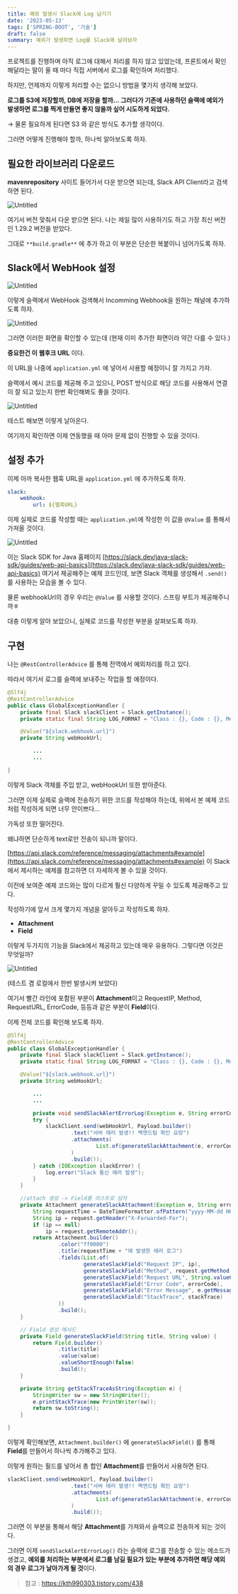 ```yaml
---
title: 예외 발생시 Slack에 Log 남기기
date: '2023-05-13'
tags: ['SPRING-BOOT', '기술']
draft: false
summary: 예외가 발생하면 Log를 Slack에 날려보자
---
```


프로젝트를 진행하며 아직 로그에 대해서 처리를 하지 않고 있었는데, 프론트에서 확인해달라는 말이 올 때 마다 직접 서버에서 로그를 확인하며 처리했다.

하지만, 언제까지 이렇게 처리할 수는 없으니 방법을 몇가지 생각해 보았다.

**로그를 S3에 저장할까, DB에 저장을 할까… 그러다가 기존에 사용하던 슬랙에 예외가 발생하면 로그를 찍게 만들면 좋지 않을까 싶어 시도하게 되었다.**

→ 물론 필요하게 된다면 S3 와 같은 방식도 추가할 생각이다.

그러면 어떻게 진행해야 할까, 하나씩 알아보도록 하자.

## 필요한 라이브러리 다운로드

**mavenrepository** 사이트 들어가서 다운 받으면 되는데, Slack API Client라고 검색하면 된다.

![Untitled](https://www.notion.so/image/https%3A%2F%2Fs3-us-west-2.amazonaws.com%2Fsecure.notion-static.com%2F3b0c3271-3883-4418-a830-d6feaaf9b7d7%2FUntitled.png?table=block&id=5dc91eb9-6346-42ec-8b6e-2e32e29d5160&spaceId=ed58f7c6-46bb-48c4-829a-b24be3b7faa2&width=1920&userId=db5d5977-127f-463d-b91b-77eec4b05d2d&cache=v2)

여기서 버전 맞춰서 다운 받으면 된다. 나는 제일 많이 사용하기도 하고 가장 최신 버전인 1.29.2 버전을 받았다.

그대로 `**build.gradle**` 에 추가 하고 이 부분은 단순한 복붙이니 넘어가도록 하자.

## Slack에서 WebHook 설정

![Untitled](https://www.notion.so/image/https%3A%2F%2Fs3-us-west-2.amazonaws.com%2Fsecure.notion-static.com%2Fb6dbe82b-c0b8-4212-9e16-c0c48c78feae%2FUntitled.png?table=block&id=cbac2bed-399a-42bc-a91b-4504d40db645&spaceId=ed58f7c6-46bb-48c4-829a-b24be3b7faa2&width=1920&userId=db5d5977-127f-463d-b91b-77eec4b05d2d&cache=v2)

이렇게 슬랙에서 WebHook 검색해서 Incomming Webhook을 원하는 채널에 추가하도록 하자.

![Untitled](https://www.notion.so/image/https%3A%2F%2Fs3-us-west-2.amazonaws.com%2Fsecure.notion-static.com%2Fed7674c0-66a6-43b2-9ac7-425de71cf87a%2FUntitled.png?table=block&id=d0cfe868-84d8-45d5-b2fc-3318c0cf1047&spaceId=ed58f7c6-46bb-48c4-829a-b24be3b7faa2&width=1920&userId=db5d5977-127f-463d-b91b-77eec4b05d2d&cache=v2)

그러면 이러한 화면을 확인할 수 있는데 (현재 이미 추가한 화면이라 약간 다를 수 있다.)

**중요한건 이 웹후크 URL** 이다.

이 URL을 나중에 `application.yml` 에 넣어서 사용할 예정이니 잘 가지고 가자.

슬랙에서 예시 코드를 제공해 주고 있으니, POST 방식으로 해당 코드를 사용해서 연결이 잘 되고 있는지 한번 확인해봐도 좋을 것이다.

![Untitled](https://www.notion.so/image/https%3A%2F%2Fs3-us-west-2.amazonaws.com%2Fsecure.notion-static.com%2F9fcdc31d-5ed4-4b24-8ed9-5be61c5da3e0%2FUntitled.png?table=block&id=c9baf6a3-5525-4b16-8bac-93e0dabb6caa&spaceId=ed58f7c6-46bb-48c4-829a-b24be3b7faa2&width=1920&userId=db5d5977-127f-463d-b91b-77eec4b05d2d&cache=v2)

테스트 해보면 이렇게 날아온다.

여기까지 확인하면 이제 연동했을 때 아마 문제 없이 진행할 수 있을 것이다.

## 설정 추가

이제 아까 복사한 웹훅 URL을 `application.yml` 에 추가하도록 하자.

```yaml
slack:
	webhook:
		url: ${웹훅URL}
```

이제 실제로 코드를 작성할 때는 `application.yml`에 작성한 이 값을 `@Value` 를 통해서 가져올 것이다.

![Untitled](https://www.notion.so/image/https%3A%2F%2Fs3-us-west-2.amazonaws.com%2Fsecure.notion-static.com%2F346aca2a-fd1d-49c4-ae27-b115424f88e0%2FUntitled.png?table=block&id=0491c0f2-7780-4c76-a295-47685ef378ce&spaceId=ed58f7c6-46bb-48c4-829a-b24be3b7faa2&width=1920&userId=db5d5977-127f-463d-b91b-77eec4b05d2d&cache=v2)

이는 Slack SDK for Java 홈페이지 [https://slack.dev/java-slack-sdk/guides/web-api-basics](https://slack.dev/java-slack-sdk/guides/web-api-basics) 여기서 제공해주는 예제 코드인데, 보면 Slack 객체를 생성해서 `.send()` 를 사용하는 모습을 볼 수 있다.

물론 webhookUrl의 경우 우리는 `@Value` 를 사용할 것이다. 스프링 부트가 제공해주니까ㅎ

대충 이렇게 알아 보았으니, 실제로 코드를 작성한 부분을 살펴보도록 하자.

## 구현

나는 `@RestControllerAdvice` 를 통해 전역에서 예외처리를 하고 있다.

따라서 여기서 로그를 슬랙에 보내주는 작업을 할 예정이다.

```java
@Slf4j
@RestControllerAdvice
public class GlobalExceptionHandler {
    private final Slack slackClient = Slack.getInstance();
    private static final String LOG_FORMAT = "Class : {}, Code : {}, Message : {}";

    @Value("${slack.webhook.url}")
    private String webHookUrl;

		...
		...

}
```

이렇게 Slack 객체를 주입 받고, webHookUrl 또한 받아준다.

그러면 이제 실제로 슬랙에 전송하기 위한 코드를 작성해야 하는데, 위에서 본 예제 코드처럼 작성하게 되면 너무 안이쁘다…

가독성 또한 떨어진다.

왜냐하면 단순하게 text로만 전송이 되니까 말이다.

[https://api.slack.com/reference/messaging/attachments#example](https://api.slack.com/reference/messaging/attachments#example) 이 Slack에서 제시하는 예제를 참고하면 더 자세하게 볼 수 있을 것이다.

이전에 보여준 예제 코드와는 많이 다르게 훨신 다양하게 꾸밀 수 있도록 제공해주고 있다.

작성하기에 앞서 크게 몇가지 개념을 알아두고 작성하도록 하자.

- **Attachment**
- **Field**

이렇게 두가지의 기능을 Slack에서 제공하고 있는데 매우 유용하다. 그렇다면 이것은 무엇일까?

![Untitled](https://www.notion.so/image/https%3A%2F%2Fs3-us-west-2.amazonaws.com%2Fsecure.notion-static.com%2Fae652eb2-ea8e-4a44-af55-363b961d1c2c%2FUntitled.png?table=block&id=7178c5e9-7edf-4351-89d1-7752ff5f747e&spaceId=ed58f7c6-46bb-48c4-829a-b24be3b7faa2&width=1920&userId=db5d5977-127f-463d-b91b-77eec4b05d2d&cache=v2)

(테스트 겸 로컬에서 한번 발생시켜 보았다)

여기서 빨간 라인에 포함된 부분이 **Attachment**이고
RequestIP, Method, RequestURL, ErrorCode, 등등과 같은 부분이 **Field**이다.

이제 전체 코드를 확인해 보도록 하자.

```java
@Slf4j
@RestControllerAdvice
public class GlobalExceptionHandler {
    private final Slack slackClient = Slack.getInstance();
    private static final String LOG_FORMAT = "Class : {}, Code : {}, Message : {}";

    @Value("${slack.webhook.url}")
    private String webHookUrl;

		...
		...

		private void sendSlackAlertErrorLog(Exception e, String errorCode, String stackTrace, HttpServletRequest request) {
        try {
            slackClient.send(webHookUrl, Payload.builder()
                    .text("서버 에러 발생!! 백엔드팀 확인 요망")
                    .attachments(
                            List.of(generateSlackAttachment(e, errorCode, stackTrace, request))
                    )
                    .build());
        } catch (IOException slackError) {
            log.error("Slack 통신 에러 발생");
        }
    }

    //attach 생성 -> Field를 리스트로 담자
    private Attachment generateSlackAttachment(Exception e, String errorCode, String stackTrace, HttpServletRequest request) throws IOException {
        String requestTime = DateTimeFormatter.ofPattern("yyyy-MM-dd HH:mm:SS").format(LocalDateTime.now());
        String ip = request.getHeader("X-Forwarded-For");
        if (ip == null)
            ip = request.getRemoteAddr();
        return Attachment.builder()
                .color("ff0000")
                .title(requestTime + "에 발생한 에러 로그")
                .fields(List.of(
                        generateSlackField("Request IP", ip),
                        generateSlackField("Method", request.getMethod()),
                        generateSlackField("Request URL", String.valueOf(request.getRequestURL())),
                        generateSlackField("Error Code", errorCode),
                        generateSlackField("Error Message", e.getMessage()),
                        generateSlackField("StackTrace", stackTrace)
                ))
                .build();
    }

    // Field 생성 메서드
    private Field generateSlackField(String title, String value) {
        return Field.builder()
                .title(title)
                .value(value)
                .valueShortEnough(false)
                .build();
    }

    private String getStackTraceAsString(Exception e) {
        StringWriter sw = new StringWriter();
        e.printStackTrace(new PrintWriter(sw));
        return sw.toString();
    }

}
```

이렇게 확인해보면, `Attachment.builder()` 에 `generateSlackField()` 를 통해 **Field**를 만들어서 하나씩 추가해주고 있다.

이렇게 원하는 필드를 넣어서 총 합인 **Attachment**를 만들어서 사용하면 된다.

```java
slackClient.send(webHookUrl, Payload.builder()
                    .text("서버 에러 발생!! 백엔드팀 확인 요망")
                    .attachments(
                            List.of(generateSlackAttachment(e, errorCode, stackTrace, request))
                    )
                    .build());
```

그러면 이 부분을 통해서 해당 **Attachment**를 가져와서 슬랙으로 전송하게 되는 것이다.

그러면 이제 `sendSlackAlertErrorLog()` 라는 슬랙에 로그를 전송할 수 있는 메소드가 생겼고, **예외를 처리하는 부분에서 로그를 남길 필요가 있는 부분에 추가하면 해당 예외의 경우 로그가 날아가게 될 것**이다.

> 참고 : https://kth990303.tistory.com/438
